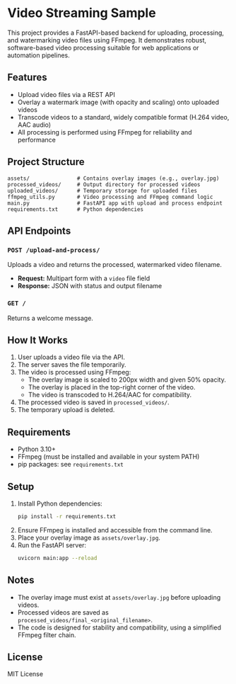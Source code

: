 # Video Streaming Sample

This project provides a FastAPI-based backend for uploading, processing, and watermarking video files using FFmpeg. It demonstrates robust, software-based video processing suitable for web applications or automation pipelines.

## Features
- Upload video files via a REST API
- Overlay a watermark image (with opacity and scaling) onto uploaded videos
- Transcode videos to a standard, widely compatible format (H.264 video, AAC audio)
- All processing is performed using FFmpeg for reliability and performance

## Project Structure
```
assets/               # Contains overlay images (e.g., overlay.jpg)
processed_videos/     # Output directory for processed videos
uploaded_videos/      # Temporary storage for uploaded files
ffmpeg_utils.py       # Video processing and FFmpeg command logic
main.py               # FastAPI app with upload and process endpoint
requirements.txt      # Python dependencies
```

## API Endpoints
### `POST /upload-and-process/`
Uploads a video and returns the processed, watermarked video filename.
- **Request:** Multipart form with a `video` file field
- **Response:** JSON with status and output filename

### `GET /`
Returns a welcome message.

## How It Works
1. User uploads a video file via the API.
2. The server saves the file temporarily.
3. The video is processed using FFmpeg:
    - The overlay image is scaled to 200px width and given 50% opacity.
    - The overlay is placed in the top-right corner of the video.
    - The video is transcoded to H.264/AAC for compatibility.
4. The processed video is saved in `processed_videos/`.
5. The temporary upload is deleted.

## Requirements
- Python 3.10+
- FFmpeg (must be installed and available in your system PATH)
- pip packages: see `requirements.txt`

## Setup
1. Install Python dependencies:
   ```sh
   pip install -r requirements.txt
   ```
2. Ensure FFmpeg is installed and accessible from the command line.
3. Place your overlay image as `assets/overlay.jpg`.
4. Run the FastAPI server:
   ```sh
   uvicorn main:app --reload
   ```

## Notes
- The overlay image must exist at `assets/overlay.jpg` before uploading videos.
- Processed videos are saved as `processed_videos/final_<original_filename>`.
- The code is designed for stability and compatibility, using a simplified FFmpeg filter chain.

## License
MIT License
